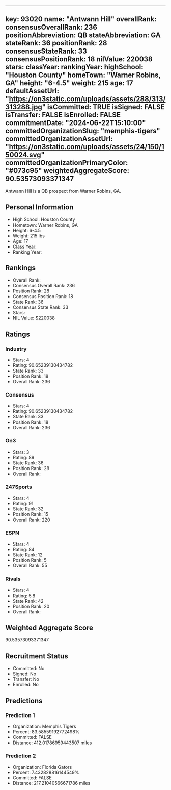 ---
  key: 93020
  name: "Antwann Hill"
  overallRank: 
  consensusOverallRank: 236
  positionAbbreviation: QB
  stateAbbreviation: GA
  stateRank: 36
  positionRank: 28
  consensusStateRank: 33
  consensusPositionRank: 18
  nilValue: 220038
  stars: 
  classYear: 
  rankingYear: 
  highSchool: "Houston County"
  homeTown: "Warner Robins, GA"
  height: "6-4.5"
  weight: 215
  age: 17
  defaultAssetUrl: "https://on3static.com/uploads/assets/288/313/313288.jpg"
  isCommitted: TRUE
  isSigned: FALSE
  isTransfer: FALSE
  isEnrolled: FALSE
  commitmentDate: "2024-06-22T15:10:00"
  committedOrganizationSlug: "memphis-tigers"
  committedOrganizationAssetUrl: "https://on3static.com/uploads/assets/24/150/150024.svg"
  committedOrganizationPrimaryColor: "#073c95"
  weightedAggregateScore: 90.53573093371347
  ---
  
  Antwann Hill is a QB prospect from Warner Robins, GA.
  
  ## Personal Information
  - High School: Houston County
  - Hometown: Warner Robins, GA
  - Height: 6-4.5
  - Weight: 215 lbs
  - Age: 17
  - Class Year: 
  - Ranking Year: 
  
  ## Rankings
  - Overall Rank: 
  - Consensus Overall Rank: 236
  - Position Rank: 28
  - Consensus Position Rank: 18
  - State Rank: 36
  - Consensus State Rank: 33
  - Stars: 
  - NIL Value: $220038
  
  ## Ratings
  
  ### Industry
  - Stars: 4
  - Rating: 90.65239130434782
  - State Rank: 33
  - Position Rank: 18
  - Overall Rank: 236
  
  ### Consensus
  - Stars: 4
  - Rating: 90.65239130434782
  - State Rank: 33
  - Position Rank: 18
  - Overall Rank: 236
  
  ### On3
  - Stars: 3
  - Rating: 89
  - State Rank: 36
  - Position Rank: 28
  - Overall Rank: 
  
  ### 247Sports
  - Stars: 4
  - Rating: 91
  - State Rank: 32
  - Position Rank: 15
  - Overall Rank: 220
  
  ### ESPN
  - Stars: 4
  - Rating: 84
  - State Rank: 12
  - Position Rank: 5
  - Overall Rank: 55
  
  ### Rivals
  - Stars: 4
  - Rating: 5.8
  - State Rank: 42
  - Position Rank: 20
  - Overall Rank: 
  
  ## Weighted Aggregate Score
  90.53573093371347
  
  ## Recruitment Status
  - Committed: No
  - Signed: No
  - Transfer: No
  - Enrolled: No
  
  
  
  ## Predictions
  
  ### Prediction 1
  - Organization: Memphis Tigers
  - Percent: 83.58559192772498%
  - Committed: FALSE
  - Distance: 412.01786959443507 miles
  
  ### Prediction 2
  - Organization: Florida Gators
  - Percent: 7.432828816144549%
  - Committed: FALSE
  - Distance: 217.21040566671786 miles
  